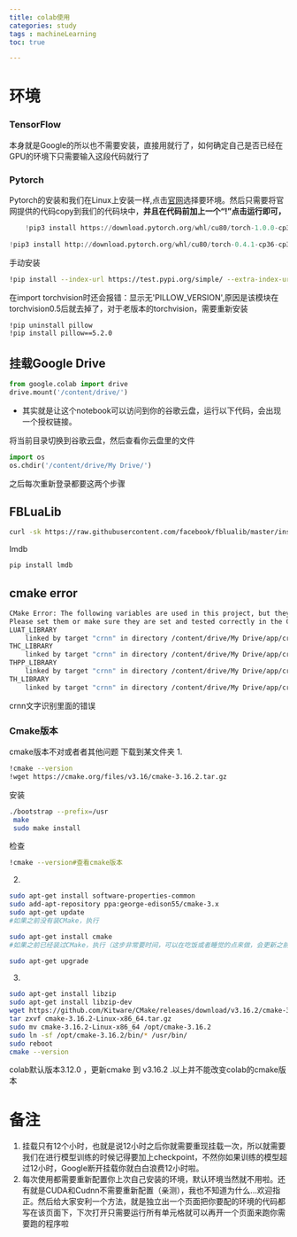```yaml
---
title: colab使用
categories: study
tags : machineLearning
toc: true

---
```


# 环境

### TensorFlow

本身就是Google的所以也不需要安装，直接用就行了，如何确定自己是否已经在GPU的环境下只需要输入这段代码就行了

### Pytorch

Pytorch的安装和我们在Linux上安装一样,点击[官网](https://link.zhihu.com/?target=https%3A//pytorch.org/)选择要环境。然后只需要将官网提供的代码copy到我们的代码块中，**并且在代码前加上一个“!”点击运行即可，**

```python
    !pip3 install https://download.pytorch.org/whl/cu80/torch-1.0.0-cp36-cp36m-linux_x86_64.whl#无对应版本
    
!pip3 install http://download.pytorch.org/whl/cu80/torch-0.4.1-cp36-cp36m-linux_x86_64.whl#无对应版本
```

手动安装

```bash
!pip install --index-url https://test.pypi.org/simple/ --extra-index-url https://pypi.org/simple/ torchvision==0.2.1.post2

```

在import torchvision时还会报错：显示无'PILLOW_VERSION',原因是该模块在torchvision0.5后就去掉了，对于老版本的torchvision，需要重新安装

```bash
!pip uninstall pillow
!pip install pillow==5.2.0
```

##  挂载Google Drive

```python
from google.colab import drive
drive.mount('/content/drive/')
```



- 其实就是让这个notebook可以访问到你的谷歌云盘，运行以下代码，会出现一个授权链接。

将当前目录切换到谷歌云盘，然后查看你云盘里的文件

```python
import os
os.chdir('/content/drive/My Drive/')
```

之后每次重新登录都要这两个步骤

## FBLuaLib

```bash
curl -sk https://raw.githubusercontent.com/facebook/fblualib/master/install_all.sh | bash

```

Imdb

```bash
pip install lmdb
```



## cmake error

```bash
CMake Error: The following variables are used in this project, but they are set to NOTFOUND.
Please set them or make sure they are set and tested correctly in the CMake files:
LUAT_LIBRARY
    linked by target "crnn" in directory /content/drive/My Drive/app/crnn/crnn/src/cpp
THC_LIBRARY
    linked by target "crnn" in directory /content/drive/My Drive/app/crnn/crnn/src/cpp
THPP_LIBRARY
    linked by target "crnn" in directory /content/drive/My Drive/app/crnn/crnn/src/cpp
TH_LIBRARY
    linked by target "crnn" in directory /content/drive/My Drive/app/crnn/crnn/src/cpp
```

crnn文字识别里面的错误
### Cmake版本
cmake版本不对或者者其他问题
下载到某文件夹
1.
```bash
!cmake --version
!wget https://cmake.org/files/v3.16/cmake-3.16.2.tar.gz
```

安装

```bash
./bootstrap --prefix=/usr
 make
 sudo make install
```

检查

```bash
!cmake --version#查看cmake版本
```

2.

```bash
sudo apt-get install software-properties-common
sudo add-apt-repository ppa:george-edison55/cmake-3.x
sudo apt-get update
#如果之前没有装CMake，执行

sudo apt-get install cmake
#如果之前已经装过CMake，执行（这步非常要时间，可以在吃饭或者睡觉的点来做，会更新之前cmake编译过的一些东西，自动重新安装或者升级）

sudo apt-get upgrade
```

3.

```bash
sudo apt-get install libzip
sudo apt-get install libzip-dev
wget https://github.com/Kitware/CMake/releases/download/v3.16.2/cmake-3.16.2-Linux-x86_64.tar.gz
tar zxvf cmake-3.16.2-Linux-x86_64.tar.gz
sudo mv cmake-3.16.2-Linux-x86_64 /opt/cmake-3.16.2
sudo ln -sf /opt/cmake-3.16.2/bin/* /usr/bin/
sudo reboot
cmake --version
```



colab默认版本3.12.0 ，更新cmake 到 v3.16.2 .以上并不能改变colab的cmake版本

# 备注

1. 挂载只有12个小时，也就是说12小时之后你就需要重现挂载一次，所以就需要我们在进行模型训练的时候记得要加上checkpoint，不然你如果训练的模型超过12小时，Google断开挂载你就白白浪费12小时啦。
2. 每次使用都需要重新配置你上次自己安装的环境，默认环境当然就不用啦。还有就是CUDA和Cudnn不需要重新配置（亲测），我也不知道为什么...欢迎指正。然后给大家安利一个方法，就是独立出一个页面把你要配的环境的代码都写在该页面下，下次打开只需要运行所有单元格就可以再开一个页面来跑你需要跑的程序啦